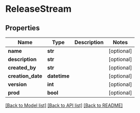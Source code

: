 # ReleaseStream

## Properties
Name | Type | Description | Notes
------------ | ------------- | ------------- | -------------
**name** | **str** |  | [optional] 
**description** | **str** |  | [optional] 
**created_by** | **str** |  | [optional] 
**creation_date** | **datetime** |  | [optional] 
**version** | **int** |  | [optional] 
**prod** | **bool** |  | [optional] 

[[Back to Model list]](../README.md#documentation-for-models) [[Back to API list]](../README.md#documentation-for-api-endpoints) [[Back to README]](../README.md)

